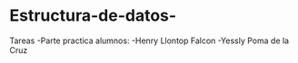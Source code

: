 # Estructura-de-datos-
Tareas -Parte practica 
alumnos:
-Henry Llontop Falcon
-Yessly Poma de la Cruz


